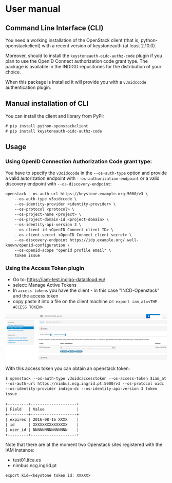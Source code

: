 # User manual

## Command Line Interface (CLI)

You need a working installation of the OpenStack client (that is,
python-openstackclient) with a recent version of keystoneauth
(at least 2.10.0).

Moreover, should to install the `keystoneauth-oidc-authz-code` plugin if you
plan to use the OpenID Connect authorization code grant type. The package is
available in the INDIGO repositories for the distribution of your choice.

When this package is installed it will provide you with a `v3oidccode`
authentication plugin.

## Manual installation of CLI

You can install the client and library from PyPI:

```
# pip install python-openstackclient
# pip install keystoneauth-oidc-authz-code
```

## Usage


### Using OpenID Connection Authorization Code grant type:

You have to specify the `v3oidccode` in the `--os-auth-type` option and provide
a valid autorization endpoint with `--os-authorization-endpoint` or a valid
discovery endpoint with `--os-discovery-endpoint`:

```
openstack --os-auth-url https://keystone.example.org:5000/v3 \
    --os-auth-type v3oidccode \
    --os-identity-provider <identity-provider> \
    --os-protocol <protocol> \
    --os-project-name <project> \
    --os-project-domain-id <project-domain> \
    --os-identity-api-version 3 \
    --os-client-id <OpenID Connect client ID> \
    --os-client-secret <OpenID Connect client secret> \
    --os-discovery-endpoint https://idp.example.org/.well-known/openid-configuration \
    --os-openid-scope "openid profile email" \
    token issue
```

### Using the Access Token plugin

* Go to: https://iam-test.indigo-datacloud.eu/
* select: Manage Active Tokens
* In `access tokens` you have the client - in this case "INCD-Openstack"
and the access token
* copy paste it into a file on the client machine or:
    `export iam_at=<THE ACCESS TOKEN>`

![IAM login](images/iam-at01.png)

With this access token you can obtain an openstack token:

```
$ openstack --os-auth-type v3oidcaccesstoken --os-access-token $iam_at --os-auth-url https://nimbus.ncg.ingrid.pt:5000/v3 --os-protocol oidc --os-identity-provider indigo-dc --os-identity-api-version 3 token issue

+---------+--------------------+
| Field   | Value              |
+---------+--------------------+
| expires | 2016-08-16 XXXX    |
| id      | XXXXXXXXXXXXXXX    |
| user_id | NNNNNNNNNNNNNNN    |
+---------+--------------------+
```

Note that there are at the moment two Openstack sites registered with
the IAM instance:
* test01.ifca.es
* nimbus.ncg.ingrid.pt

```
export kid=<keystone token id: XXXXX>
```
